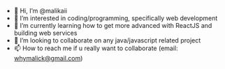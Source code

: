 - 👋 Hi, I’m @malikaii
- 👀 I’m interested in coding/programming, specifically web development
- 🌱 I’m currently learning how to get more advanced with ReactJS and building web services
- 💞️ I’m looking to collaborate on any java/javascript related project
- 📫 How to reach me if u really want to collaborate (email: whymalick@gmail.com)

<!---
malikaii/malikaii is a ✨ special ✨ repository because its `README.md` (this file) appears on your GitHub profile.
You can click the Preview link to take a look at your changes.
--->
